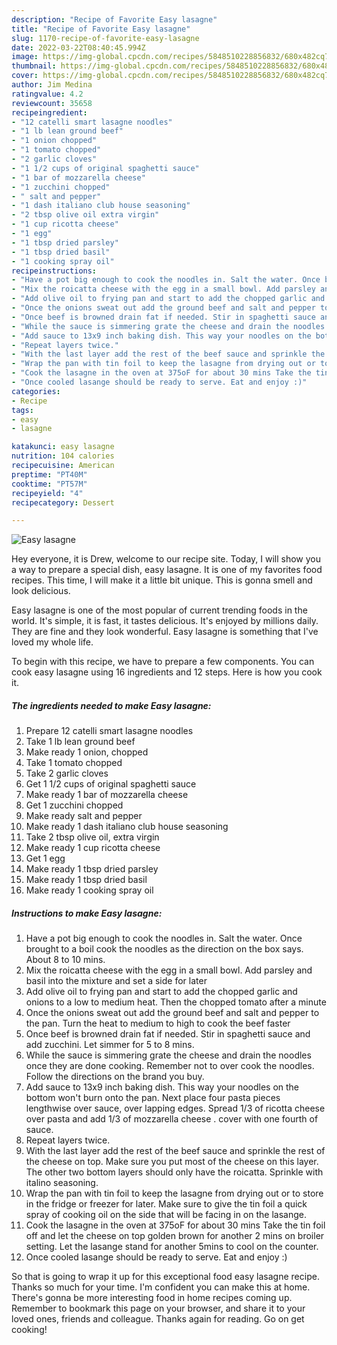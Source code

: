 ```yaml
---
description: "Recipe of Favorite Easy lasagne"
title: "Recipe of Favorite Easy lasagne"
slug: 1170-recipe-of-favorite-easy-lasagne
date: 2022-03-22T08:40:45.994Z
image: https://img-global.cpcdn.com/recipes/5848510228856832/680x482cq70/easy-lasagne-recipe-main-photo.jpg
thumbnail: https://img-global.cpcdn.com/recipes/5848510228856832/680x482cq70/easy-lasagne-recipe-main-photo.jpg
cover: https://img-global.cpcdn.com/recipes/5848510228856832/680x482cq70/easy-lasagne-recipe-main-photo.jpg
author: Jim Medina
ratingvalue: 4.2
reviewcount: 35658
recipeingredient:
- "12 catelli smart lasagne noodles"
- "1 lb lean ground beef"
- "1 onion chopped"
- "1 tomato chopped"
- "2 garlic cloves"
- "1 1/2 cups of original spaghetti sauce"
- "1 bar of mozzarella cheese"
- "1 zucchini chopped"
- " salt and pepper"
- "1 dash italiano club house seasoning"
- "2 tbsp olive oil extra virgin"
- "1 cup ricotta cheese"
- "1 egg"
- "1 tbsp dried parsley"
- "1 tbsp dried basil"
- "1 cooking spray oil"
recipeinstructions:
- "Have a pot big enough to cook the noodles in. Salt the water. Once brought to a boil cook the noodles as the direction on the box says. About 8 to 10 mins."
- "Mix the roicatta cheese with the egg in a small bowl. Add parsley and basil into the mixture and set a side for later"
- "Add olive oil to frying pan and start to add the chopped garlic and onions to a low to medium heat. Then the chopped tomato after a minute"
- "Once the onions sweat out add the ground beef and salt and pepper to the pan. Turn the heat to medium to high to cook the beef faster"
- "Once beef is browned drain fat if needed. Stir in spaghetti sauce and add zucchini. Let simmer for 5 to 8 mins."
- "While the sauce is simmering grate the cheese and drain the noodles once they are done cooking. Remember not to over cook the noodles. Follow the directions on the brand you buy."
- "Add sauce to 13x9 inch baking dish. This way your noodles on the bottom won&#39;t burn onto the pan. Next place four pasta pieces lengthwise over sauce, over lapping edges. Spread 1/3 of ricotta cheese over pasta and add 1/3 of mozzarella cheese . cover with one fourth of sauce."
- "Repeat layers twice."
- "With the last layer add the rest of the beef sauce and sprinkle the rest of the cheese on top. Make sure you put most of the cheese on this layer. The other two bottom layers should only have the roicatta. Sprinkle with italino seasoning."
- "Wrap the pan with tin foil to keep the lasagne from drying out or to store in the fridge or freezer for later. Make sure to give the tin foil a quick spray of cooking oil on the side that will be facing in on the lasange."
- "Cook the lasagne in the oven at 375oF for about 30 mins Take the tin foil off and let the cheese on top golden brown for another 2 mins on broiler setting. Let the lasange stand for another 5mins to cool on the counter."
- "Once cooled lasange should be ready to serve. Eat and enjoy :)"
categories:
- Recipe
tags:
- easy
- lasagne

katakunci: easy lasagne 
nutrition: 104 calories
recipecuisine: American
preptime: "PT40M"
cooktime: "PT57M"
recipeyield: "4"
recipecategory: Dessert

---
```



![Easy lasagne](https://img-global.cpcdn.com/recipes/5848510228856832/680x482cq70/easy-lasagne-recipe-main-photo.jpg)

Hey everyone, it is Drew, welcome to our recipe site. Today, I will show you a way to prepare a special dish, easy lasagne. It is one of my favorites food recipes. This time, I will make it a little bit unique. This is gonna smell and look delicious.

Easy lasagne is one of the most popular of current trending foods in the world. It's simple, it is fast, it tastes delicious. It's enjoyed by millions daily. They are fine and they look wonderful. Easy lasagne is something that I've loved my whole life.




To begin with this recipe, we have to prepare a few components. You can cook easy lasagne using 16 ingredients and 12 steps. Here is how you cook it.

<!--inarticleads1-->

##### The ingredients needed to make Easy lasagne:

1. Prepare 12 catelli smart lasagne noodles
1. Take 1 lb lean ground beef
1. Make ready 1 onion, chopped
1. Take 1 tomato chopped
1. Take 2 garlic cloves
1. Get 1 1/2 cups of original spaghetti sauce
1. Make ready 1 bar of mozzarella cheese
1. Get 1 zucchini chopped
1. Make ready  salt and pepper
1. Make ready 1 dash italiano club house seasoning
1. Take 2 tbsp olive oil, extra virgin
1. Make ready 1 cup ricotta cheese
1. Get 1 egg
1. Make ready 1 tbsp dried parsley
1. Make ready 1 tbsp dried basil
1. Make ready 1 cooking spray oil




<!--inarticleads2-->

##### Instructions to make Easy lasagne:

1. Have a pot big enough to cook the noodles in. Salt the water. Once brought to a boil cook the noodles as the direction on the box says. About 8 to 10 mins.
1. Mix the roicatta cheese with the egg in a small bowl. Add parsley and basil into the mixture and set a side for later
1. Add olive oil to frying pan and start to add the chopped garlic and onions to a low to medium heat. Then the chopped tomato after a minute
1. Once the onions sweat out add the ground beef and salt and pepper to the pan. Turn the heat to medium to high to cook the beef faster
1. Once beef is browned drain fat if needed. Stir in spaghetti sauce and add zucchini. Let simmer for 5 to 8 mins.
1. While the sauce is simmering grate the cheese and drain the noodles once they are done cooking. Remember not to over cook the noodles. Follow the directions on the brand you buy.
1. Add sauce to 13x9 inch baking dish. This way your noodles on the bottom won&#39;t burn onto the pan. Next place four pasta pieces lengthwise over sauce, over lapping edges. Spread 1/3 of ricotta cheese over pasta and add 1/3 of mozzarella cheese . cover with one fourth of sauce.
1. Repeat layers twice.
1. With the last layer add the rest of the beef sauce and sprinkle the rest of the cheese on top. Make sure you put most of the cheese on this layer. The other two bottom layers should only have the roicatta. Sprinkle with italino seasoning.
1. Wrap the pan with tin foil to keep the lasagne from drying out or to store in the fridge or freezer for later. Make sure to give the tin foil a quick spray of cooking oil on the side that will be facing in on the lasange.
1. Cook the lasagne in the oven at 375oF for about 30 mins Take the tin foil off and let the cheese on top golden brown for another 2 mins on broiler setting. Let the lasange stand for another 5mins to cool on the counter.
1. Once cooled lasange should be ready to serve. Eat and enjoy :)




So that is going to wrap it up for this exceptional food easy lasagne recipe. Thanks so much for your time. I'm confident you can make this at home. There's gonna be more interesting food in home recipes coming up. Remember to bookmark this page on your browser, and share it to your loved ones, friends and colleague. Thanks again for reading. Go on get cooking!
